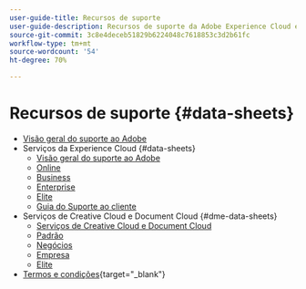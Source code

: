 ```yaml
---
user-guide-title: Recursos de suporte
user-guide-description: Recursos de suporte da Adobe Experience Cloud e da Adobe Experience Platform.
source-git-commit: 3c8e4deceb51829b6224048c7618853c3d2b61fc
workflow-type: tm+mt
source-wordcount: '54'
ht-degree: 70%

---
```



# Recursos de suporte {#data-sheets}

+ [Visão geral do suporte ao Adobe](overview.md)
+ Serviços da Experience Cloud {#data-sheets}
   + [Visão geral do suporte ao Adobe](dx-overview.md)
   + [Online](online.md)
   + [Business](business.md)
   + [Enterprise](enterprise.md)
   + [Elite](elite.md)
   + [Guia do Suporte ao cliente](support-guide.md)
+ Serviços de Creative Cloud e Document Cloud {#dme-data-sheets}
   + [Serviços de Creative Cloud e Document Cloud](dme-overview.md)
   + [Padrão](dme-standard.md)
   + [Negócios](dme-business.md)
   + [Empresa](dme-enterprise.md)
   + [Elite](dme-elite.md)
+ [Termos e condições](https://helpx.adobe.com/br/support/programs/support-policies-terms-conditions.html){target=&quot;_blank&quot;}

<!--

Articles must be added to this TOC file in order to render.

Use this list format to specify links to articles and section headings that expand and collapse in the left rail of the user guide.

An article link CANNOT be used as a section heading.
-->
